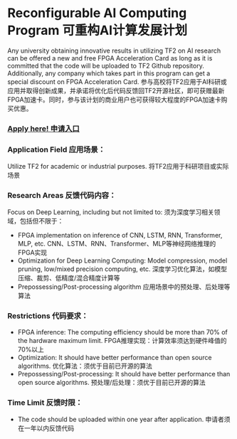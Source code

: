 # Reconfigurable AI Computing Program 可重构AI计算发展计划
  Any university obtaining innovative results in utilizing TF2 on AI research can be offered a new and free FPGA Acceleration Card as long as it is committed that the code will be uploaded to TF2 Github repository. Additionally, any company which takes part in this program can get a special discount on FPGA Acceleration Card. 
  参与高校将TF2应用于AI科研或应用并取得创新成果，并承诺将优化后代码反馈回TF2开源社区，即可获赠最新FPGA加速卡。同时，参与该计划的商业用户也可获得较大程度的FPGA加速卡购买优惠。
### [Apply here! 申请入口](https://www.inspur.com/lcjtww/2510687/index.html)
### Application Field 应用场景：
Utilize TF2 for academic or industrial purposes.
将TF2应用于科研项目或实际场景
### Research Areas 反馈代码内容：
  Focus on Deep Learning, including but not limited to:
  须为深度学习相关领域，包括但不限于：
  - FPGA implementation on inference of CNN, LSTM, RNN, Transformer, MLP, etc. CNN、LSTM、RNN、Transformer、MLP等神经网络推理的FPGA实现
  - Optimization for Deep Learning Computing: Model compression, model pruning, low/mixed precision computing, etc. 深度学习优化算法，如模型压缩、裁剪、低精度/混合精度计算等
  - Prepossessing/Post-processing algorithm 应用场景中的预处理、后处理等算法
### Restrictions 代码要求：
  - FPGA inference: The computing efficiency should be more than 70% of the hardware maximum limit. FPGA推理实现：计算效率须达到硬件峰值的70%以上
  - Optimization: It should have better performance than open source algorithms. 优化算法：须优于目前已开源的算法
  - Prepossessing/Post-processing: It should have better performance than open source algorithms. 预处理/后处理：须优于目前已开源的算法
### Time Limit 反馈时限：
  - The code should be uploaded within one year after application. 申请者须在一年以内反馈代码
